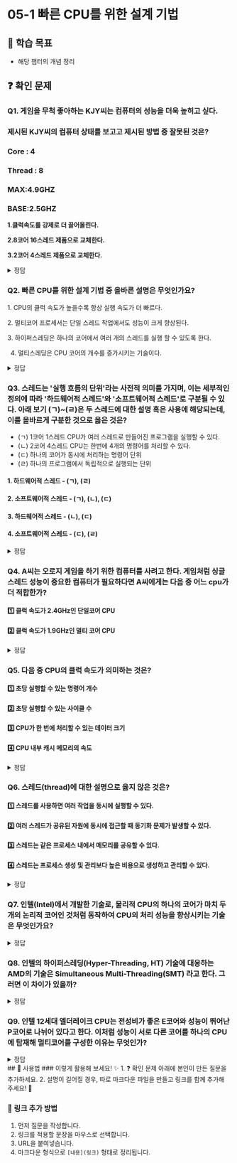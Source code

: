 # 05-1 빠른 CPU를 위한 설계 기법

## 📌 학습 목표
- 해당 챕터의 개념 정리

## ❓ 확인 문제
### Q1. 게임을 무척 좋아하는 KJY씨는 컴퓨터의 성능을 더욱 높히고 싶다.
### 제시된 KJY씨의 컴퓨터 상태를 보고고 제시된 방법 중 잘못된 것은? 

### Core : 4
### Thread : 8
### MAX:4.9GHZ
### BASE:2.5GHZ

**1.클럭속도를 강제로 더 끌어올린다.**

**2.8코어 16스레드 제품으로 교체한다.**

**3.2코어 4스레드 제품으로 교체한다.**

<details>
<summary>정답</summary>

- **3. 2코어 4스레드 제품으로 교체한다.**   

**[해설]**
1.클럭 속도를 강제로 올리는 것은 오버클럭킹이라는 기법으로 
 기본적으로 클럭 속도가 높으면 컴퓨터의 성능은 오른다.
다만 과하게 사용할 경우 발열 문제등이 발생하기에 적절히 사용해야 한다.
2.코어란 명령어를 실행하는 부품으로 코어가 8개라는 것은 명령어를 실행하는 부품을 8개 포함하고 있다는 것이다. 
스레드는 컴퓨터가 함번에 처리할수 있는 명령어 단위를 의미한다. 
즉 16스레드란 한번에 16가지 명령어를 처리 할 수 있다. 

3.코어와 스레드가 위의 설명한 대로이기에 코어와 스레드가 기존보다 줄어든다면 
컴퓨터의 성능은 오히려 떨어질 것이다. 

---

</details>

### Q2. 빠른 CPU를 위한 설계 기법 중 올바른 설명은 무엇인가요?

1️. CPU의 클럭 속도가 높을수록 항상 실행 속도가 더 빠르다.

2️. 멀티코어 프로세서는 단일 스레드 작업에서도 성능이 크게 향상된다.

3️. 하이퍼스레딩은 하나의 코어에서 여러 개의 스레드를 실행 할 수 있도록 한다.

4. 멀티스레딩은 CPU 코어의 개수를 증가시키는 기술이다.

<details>
<summary>정답</summary>

- **3. 하이퍼스레딩은 하나의 코어에서 여러 개의 스레드를 실행 할 수 있도록 한다.**   
  - 하이퍼스레딩은 인텔에서 개발한 기술로, 한 개의 코어가 마치 두 개의 논리적 코어처럼 동작하도록 하여 병렬 처리를 향상시키는 기능입니다.

**[해설]**

- **1. CPU의 클럭 속도가 높을수록 항상 실행 속도가 더 빠르다. X**   
  - 클럭 속도(GHz)가 높으면 CPU가 초당 실행할 수 있는 명령어 수가 증가
  - 하지만 아키텍처, 캐시 메모리, 전력 효율성 등 다른 요소에 따라 성능 차이가 날 수 있음
  - 클럭 속도가 높아도 성능이 항상 빠른 것은 아님 (예: 최신 저클럭 CPU가 과거 고클럭 CPU보다 더 빠를 수도 있음)


- **2️. 멀티코어 프로세서는 단일 스레드 작업에서도 성능이 크게 향상된다. X**   
  - 여러 개의 코어가 있어서 멀티스레드 환경에서는 성능이 향상됨
  - 단일 스레드(single-thread) 작업에서는 큰 차이가 없을 수도 있음
  - 멀티코어는 단일 스레드 작업에서 반드시 성능 향상을 보장하지 않음
  

- **4. 멀티스레딩은 CPU 코어의 개수를 증가시키는 기술이다. X** 
  - 하나의 프로그램이 여러 개의 스레드를 생성하여 CPU의 여러 코어를 효율적으로 활용하는 기법
  - 멀티스레딩은 CPU의 코어 개수를 늘리는 기술이 아니라, 여러 개의 스레드를 활용하는 기법
  
---

</details>

### Q3. 스레드는 '실행 흐름의 단위'라는 사전적 의미를 가지며, 이는 세부적인 정의에 따라 '하드웨어적 스레드'와 '소프트웨어적 스레드'로 구분될 수 있다. 아래 보기 (ㄱ)~(ㄹ)은 두 스레드에 대한 설명 혹은 사용에 해당되는데, 이를 올바르게 구분한 것으로 옳은 것은?

- (ㄱ) 1코어 1스레드 CPU가 여러 스레드로 만들어진 프로그램을 실행할 수 있다.
- (ㄴ) 2코어 4스레드 CPU는 한번에 4개의 명령어를 처리할 수 있다.
- (ㄷ) 하나의 코어가 동시에 처리하는 명령어 단위
- (ㄹ) 하나의 프로그램에서 독립적으로 실행되는 단위

#### 1. 하드웨어적 스레드 - (ㄱ), (ㄹ)
#### 2. 소프트웨어적 스레드 - (ㄱ), (ㄴ), (ㄷ)
#### 3. 하드웨어적 스레드 - (ㄴ), (ㄷ)
#### 4. 소프트웨어적 스레드 - (ㄷ), (ㄹ)

<details>
<summary>정답</summary>

#### 3. 하드웨어적 스레드 - (ㄴ), (ㄷ)  
- CPU에서 사용되는 스레드와 프로그래밍에서 사용되는 스레드는 용례가 다르기 때문에, 각 의미를 갖는 스레드를 구분할 필요가 있습니다.
- 하드웨어적 스레드는 하나의 코어가 동시에 처리하는 명령어 단위를 의미합니다.
- 소프트웨어적 스레드는 하나의 프로그램에서 독립적으로 실행되는 단위를 의미합니다. 
- 따라서 하드웨어적 스레드는 (ㄴ), (ㄷ), 소프트웨어적 스레드는 (ㄱ), (ㄹ) 로 구분할 수 있습니다. 
  
---

</details> 

### Q4. A씨는 오로지 게임을 하기 위한 컴퓨터를 사려고 한다. 게임처럼 싱글 스레드 성능이 중요한 컴퓨터가 필요하다면 A씨에게는 다음 중 어느 cpu가 더 적합한가?
#### 1️⃣ 클럭 속도가 2.4GHz인 단일코어 CPU 
#### 2️⃣ 클럭 속도가 1.9GHz인 멀티 코어 CPU

<details> 
<summary>정답</summary>
#### 1️⃣ 클럭 속도가 2.4GHz인 단일코어 CPU

**[해설]**
- 게임은 일반적으로 **싱글 스레드 성능**이 중요하기 때문에, 클럭 속도가 더 높은 단일 코어 CPU가 더 적합하다.
- 대부분의 게임은 멀티 코어를 어느 정도 활용하긴 하지만, 여전히 **단일 스레드 성능**이 게임 프레임 레이트(FPS)에 큰 영향을 미치고 있다.
-  클럭 속도가 높을수록 한 스레드에서 더 많은 연산을 수행할 수 있어, 결과적으로 게임 성능이 향상될 가능성이 크다. 
</details>


### Q5. 다음 중 CPU의 클럭 속도가 의미하는 것은?

#### 1️⃣ 초당 실행할 수 있는 명령어 개수
#### 2️⃣ 초당 실행할 수 있는 사이클 수
#### 3️⃣ CPU가 한 번에 처리할 수 있는 데이터 크기
#### 4️⃣ CPU 내부 캐시 메모리의 속도

<details>
<summary>정답</summary>

<h4>2️⃣ 초당 실행할 수 있는 사이클 수</h4>

- 클럭 속도는 CPU가 초당 실행할 수 있는 **사이클(Clock Cycle)** 수를 의미함.

---
#### 1️⃣ 말 그대로 명령어 개수를 의미하며 클럭이 높다고 항상 명령어 실행 속도가 높은 것은 아니라는 것을 알아야 됨.

#### 3️⃣ CPU가 한 번에 처리할 수 있는 데이터 크기는 **버스 폭**과 관련됨.

#### 4️⃣ 캐시 메모리의 속도는 클럭 속도와 직접적인 관련이 없음.

</details>


### Q6. 스레드(thread)에 대한 설명으로 옳지 않은 것은?

#### 1️⃣ 스레드를 사용하면 여러 작업을 동시에 실행할 수 있다.
#### 2️⃣ 여러 스레드가 공유된 자원에 동시에 접근할 때 동기화 문제가 발생할 수 있다.
#### 3️⃣ 스레드는 같은 프로세스 내에서 메모리를 공유할 수 있다.
#### 4️⃣ 스레드는 프로세스 생성 및 관리보다 높은 비용으로 생성하고 관리할 수 있다.

<details>
<summary>정답</summary>

#### 4️⃣: 스레드는 프로세스보다 생성 및 관리 비용이 낮음, 프로세스를 생성하면 독립적인 메모리 공간을 할당받아야 하므로 비용이 많이 들지만, 스레드는 프로세스 내에서 메모리를 공유하므로 상대적으로 비용이 적게 든다.

- 스레드의 장점
    - 멀티스레딩을 통해 여러 작업을 동시에 실행할 수 있음.
    - 같은 프로세스 내에서 메모리를 공유할 수 있음 (같은 프로세스 주소 공간 공유).
    - 프로세스의 생성 및 관리 비용보다 적은 비용으로 생성하고 관리할 수 있음.
    - 응용 프로그램이 사용자 입력에 신속하게 응답할 수 있음.

- 스레드의 단점
    - 여러 스레드가 공유된 자원에 동시에 접근할 때 동기화 문제가 발생할 수 있음 (경합 조건(Race Condition)이나 교착 상태(Deadlock)와 같은 문제를 해결하기 위해 적절한 동기화 메커니즘을 구현해야 함).
    - 스레드 간의 전환 및 동기화 작업은 오버헤드를 발생시킬 수 있음.
    - 스레드 간의 상호작용은 버그 발생 가능성을 높임.
    
---

</details>


### Q7. 인텔(Intel)에서 개발한 기술로, 물리적 CPU의 하나의 코어가 마치 두 개의 논리적 코어인 것처럼 동작하여 CPU의 처리 성능을 향상시키는 기술은 무엇인가요?

<details>
<summary>정답</summary>

#### 하이퍼스레딩(Hyper-Threading)

- 하이퍼스레딩의 특징
    - 논리적 코어: 물리적 코어 하나가 두 개의 논리적 코어로 동작함.
    - 자원 공유: 물리적 코어의 자원을 두 개의 스레드가 공유하여 자원을 보다 효율적으로 사용함.
    - 향상된 병렬 처리: 다중 작업을 빠르게 처리할 수 있어 멀티스레드 애플리케이션 성능이 개선됨.
    - 주로 고성능 컴퓨팅이 필요한 애플리케이션과 서버 환경에서 자주 사용됨.

---

</details>


### Q8. 인텔의 **하이퍼스레딩(Hyper-Threading, HT)** 기술에 대응하는 AMD의 기술은 **Simultaneous Multi-Threading(SMT)** 라고 한다. 그러면 이 차이가 있을까?

<details>
<summary>정답</summary>

기본적으로 둘 다 한 개의 물리적 코어를 논리적 코어(스레드) 2개로 나눠서 병렬 처리를 가능하게 하는 기술이다. 하지만 그 명칭이 다를 뿐이다. 둘의 기술 자체는 거의 동일하지만, 아키텍처 차이 때문에 성능이 다를수는 있다.  


장단점을 비교로 하자면 AMD는 CCX(코어 컴플렉스) 구조를 활용하면서 SMT를 최적화했고, 멀티스레드 작업에서 좋은 성능을 보이는 편이다. 

반대로 인텔은 싱글코어 성능이 강한 편이라 하이퍼스레딩이 게임 등에서 유리한 경우가 있었지만, 최근엔 차이가 줄어들었다.

</details>

### Q9. 인텔 12세대 엘더레이크 CPU는 전성비가 좋은 E코어와 성능이 뛰어난 P코어로 나뉘어 있다고 한다. 이처럼 성능이 서로 다른 코어를 하나의 CPU에 탑재해 멀티코어를 구성한 이유는 무엇인가?

<details>
	<summary>정답</summary>
	<h4>고성능을 필요로 하지 않는 작업을 할 때 E코어를 사용하여 전성비를 향상하기 위해</h4>
	---
	
	- P 코어는 고성능 작업, 특히 무거운 싱글 스레드 작업을 원활히 처리하기 위한 고성능 코어
	- E 코어는 P 코어보다 전성비가 좋은 코어로 굳이 P 코어의 성능을 필요로 하지 않는 작업을 처리하기 위한 물리적으로 조금 더 작은 코어
	- [인텔 선생님들의 더 자세한 설명 보기](https://www.intel.co.kr/content/www/kr/ko/gaming/resources/how-hybrid-design-works.html)
</details>
## 📝 사용법  
### 이렇게 활용해 보세요! ✨  
1. ❓ 확인 문제 아래에 본인이 만든 질문을 추가하세요.  
2. 설명이 길어질 경우, 따로 마크다운 파일을 만들고 링크를 함께 추가해 주세요! 🔗  

### 🔗 링크 추가 방법  
1. 먼저 질문을 작성합니다.  
2. 링크를 적용할 문장을 마우스로 선택합니다.  
3. URL을 붙여넣습니다.  
4. 마크다운 형식으로 `[내용](링크)` 형태로 정리됩니다.  
